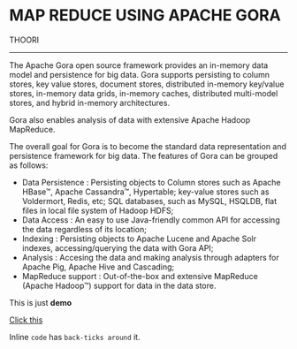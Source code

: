 # MAP REDUCE USING APACHE GORA

THOORI
***

The Apache Gora open source framework provides an in-memory data model and persistence for big data. Gora supports persisting to column stores, key value stores, document stores, distributed in-memory key/value stores, in-memory data grids, in-memory caches, distributed multi-model stores, and hybrid in-memory architectures.

Gora also enables analysis of data with extensive Apache Hadoop MapReduce.

The overall goal for Gora is to become the standard data representation and persistence framework for big data. The features of Gora can be grouped as follows:

* Data Persistence : Persisting objects to Column stores such as Apache HBase™, Apache Cassandra™, Hypertable; key-value stores such as Voldermort, Redis, etc; SQL databases, such as MySQL, HSQLDB, flat files in local file system of Hadoop HDFS;
* Data Access : An easy to use Java-friendly common API for accessing the data regardless of its location;
* Indexing : Persisting objects to Apache Lucene and Apache Solr indexes, accessing/querying the data with Gora API;
* Analysis : Accesing the data and making analysis through adapters for Apache Pig, Apache Hive and Cascading;
* MapReduce support : Out-of-the-box and extensive MapReduce (Apache Hadoop™) support for data in the data store.



This is just **demo** 

[Click this ](https://www.google.com)

Inline `code` has `back-ticks around` it.



